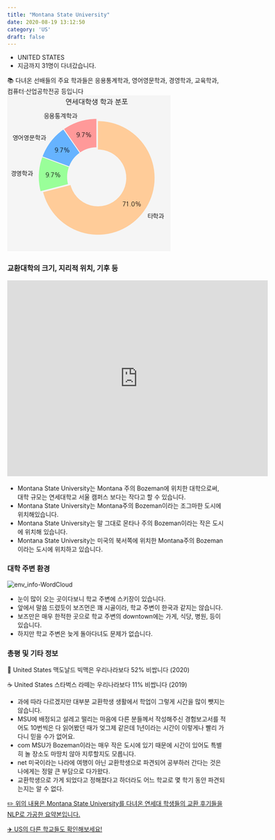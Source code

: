 ```yaml
---
title: "Montana State University"
date: 2020-08-19 13:12:50
category: 'US'
draft: false
---
```



* UNITED STATES
* 지금까지 31명이 다녀갔습니다. 

📚 다녀온 선배들의 주요 학과들은 응용통계학과, 영어영문학과, 경영학과, 교육학과, 컴퓨터·산업공학전공 등입니다
![department-info](../plots/US000116.png)
### 교환대학의 크기, 지리적 위치, 기후 등
<iframe
width="600"
height="450"
frameborder="0" style="border:0"
src="https://www.google.com/maps/embed/v1/place?key=AIzaSyC9e1AME-pVmWC4hBpFdu5S4dKzyepa3HQ&q=Montana+State+University&center=45.6673524,-111.0546211&zoom=14" allowfullscreen>
</iframe>

* Montana State University는 Montana 주의 Bozeman에 위치한 대학으로써, 대학 규모는 연세대학교 서울 캠퍼스 보다는 작다고 할 수 있습니다.
* Montana State University는 Montana주의 Bozeman이라는 조그마한 도시에 위치해있습니다.
* Montana State University는 말 그대로 몬타나 주의 Bozeman이라는 작은 도시에 위치해 있습니다.
* Montana State University는 미국의 북서쪽에 위치한 Montana주의 Bozeman이라는 도시에 위치하고 있습니다.


### 대학 주변 환경

![env_info-WordCloud](../univ_wordclouds_okt/env_info/US000116_env_info_okt.png)

* 눈이 많이 오는 곳이다보니 학교 주변에 스키장이 있습니다.
* 앞에서 말씀 드렸듯이 보즈먼은 꽤 시골이라, 학교 주변이 한국과 같지는 않습니다.
* 보즈만은 매우 한적한 곳으로 학교 주변의 downtown에는 가게, 식당, 병원, 등이 있습니다.
* 하지만 학교 주변은 늦게 돌아다녀도 문제가 없습니다.


### 총평 및 기타 정보 
🍔 United States 맥도날드 빅맥은 우리나라보다 52% 비쌉니다 (2020)

☕️ United States 스타벅스 라떼는 우리나라보다 11% 비쌉니다 (2019)
* 과에 따라 다르겠지만 대부분 교환학생 생활에서 학업이 그렇게 시간을 많이 뺏지는 않습니다.
* MSU에 배정되고 설레고 떨리는 마음에 다른 분들께서 작성해주신 경험보고서를 적어도 10번씩은 다 읽어봤던 때가 엊그제 같은데 1년이라는 시간이 이렇게나 빨리 가다니 믿을 수가 없어요.
* com MSU가 Bozeman이라는 매우 작은 도시에 있기 때문에 시간이 있어도 특별히 놀 장소도 마땅치 않아 지루할지도 모릅니다.
* net 미국이라는 나라에 여행이 아닌 교환학생으로 파견되어 공부하러 간다는 것은 나에게는 정말 큰 부담으로 다가왔다.
* 교환학생으로 가게 되었다고 정해졌다고 하더라도 어느 학교로 몇 학기 동안 파견되는지는 알 수 없다.


[✏️ 위의 내용은 Montana State University를 다녀온 연세대 학생들의 교환 후기들을 NLP로 가공한 요약본입니다.](http://oia.yonsei.ac.kr/partner/expReport.asp?ucode=US000116&bgbn=A)

[✈️ US의 다른 학교들도 확인해보세요!](https://yonsei-exchange.netlify.app/?category=US)
